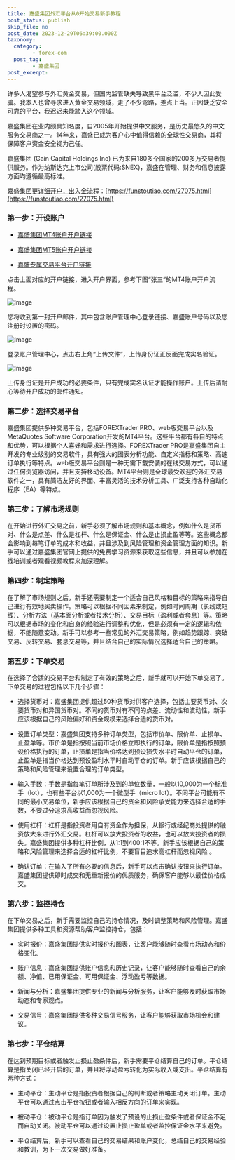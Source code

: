 ```yaml
---
title: 嘉盛集团外汇平台从0开始交易新手教程
post_status: publish
skip_file: no
post_date: 2023-12-29T06:39:00.000Z
taxonomy:
  category:
        - forex-com
  post_tag:
        - 嘉盛集团
post_excerpt: 
---
```

许多人渴望参与外汇黄金交易，但国内监管缺失导致黑平台泛滥，不少人因此受骗。我本人也曾寻求进入黄金交易领域，走了不少弯路，差点上当。正因缺乏安全可靠的平台，我迟迟未能踏入这个领域。

嘉盛集团在业内颇具知名度，自2005年开始提供中文服务，是历史最悠久的中文服务交易商之一。14年来，嘉盛已成为客户心中值得信赖的全球性交易商，其将保障客户资金安全视为己任。

嘉盛集团 (Gain Capital Holdings Inc) 已为来自180多个国家的200多万交易者提供服务。作为纳斯达克上市公司(股票代码:SNEX)，嘉盛在管理、财务和信息披露方面均遵循最高标准。

[嘉盛集团更详细开户，出入金流程](https://funstoutiao.com/27075.html)：[https://funstoutiao.com/27075.html](https://funstoutiao.com/27075.html)

### 第一步：开设账户

* [嘉盛集团MT4账户开户链接](https://s.ssgg.net/jsmt4)

* [嘉盛集团MT5账户开户链接](https://s.ssgg.net/jsmt5)

* [嘉盛专属交易平台开户链接](https://s.ssgg.net/js)

点击上面对应的开户链接，进入开户界面，参考下图“张三”的MT4账户开户流程。

![Image](https://prod-files-secure.s3.us-west-2.amazonaws.com/39ed1227-6d7d-4570-be36-9ccd4a2c4241/7a167aea-686b-400d-af59-4e18eb607a40/640.png?X-Amz-Algorithm=AWS4-HMAC-SHA256&X-Amz-Content-Sha256=UNSIGNED-PAYLOAD&X-Amz-Credential=ASIAZI2LB4663UONOEKI%2F20250914%2Fus-west-2%2Fs3%2Faws4_request&X-Amz-Date=20250914T041308Z&X-Amz-Expires=3600&X-Amz-Security-Token=IQoJb3JpZ2luX2VjENz%2F%2F%2F%2F%2F%2F%2F%2F%2F%2FwEaCXVzLXdlc3QtMiJGMEQCICiakcBvkl4fIAOTAB2fTY3a18WLn2C772ynp7qBKlmvAiBYgIa34GM26LFY%2FrGTUQO3cDapZ1HzGIH6jOo7bhVOqCr%2FAwhVEAAaDDYzNzQyMzE4MzgwNSIMqZ%2B%2FLIxT%2BRefjLzAKtwDwGdJdmIhZCAqOs0HAuhi%2BbnXeF%2F3eZ2ZoWCKXMEhcDyKnkJL0gyitfoV2agJwaYM0MN8v0LX9S61fi91zwpwHbukzk0l6vGwMzPpwQ%2Fpoh%2FUjUWKWSBV30wYjIPwj7ujoceWm6G2UOHenWIcTJlg3ArSNjFB0gwhSTPLRvprM9LHN9FrFcAfJCpgMkP7nN64pob5w3fxI949i5m2%2BfVdLjT20HYChy9VNWZESLlFbuovSryaWXggVCy3At4z4jrMRL25yS8LkczYJ3TZ0vHm4lPofO7k2e4SVxD01pJjE9o7gWxDTC2USGKSKoIQHIK2hyH3aYh5E2IH2v6xcPGUaYBdZztZIABMbENfDxZi02GewrjuyQx%2BuL%2Fitil4QrWXUDiwljS%2F3JNDKr5ef0g37gvXohY3jrrjO%2F1%2FRPKhpXXsZGVX0Wj%2FJxSPABG4Lz1I%2FXmdM6vwSJiV5eAWWbVB3B5uQPDpusndwoEo%2BOeh%2FuaR4AVduvEj60voV7F%2F2l2VMnXhznWFifutNhFu02yYVW8kCkRFQfRDZ85a3HRMiNGOB%2FhbpKMlNpTDO5xFTnmvwL3RCRs5gBKZv%2FKvz68Q6%2FfumW7o32DktW%2FGojx5%2Bngp2exGPxSVlsEf4wAwrvyYxgY6pgEF0SXi41IU4yDnKPwEsnbel226kIRzCiHQrMDHXNH3G7U8DW7CZlJZ1XB0uaEbhDiBF7HkdH0f2DLzFR2DNTHC02nDT%2BUUpf3XsAk6TmZrgM18JKDWhiO4eZ0Lg0Khq9zfxXIHwDaDW17k8rkSKbF04zHdWuupF69laXLeclFufcbxe3yujHJBrAXddEZOL6Q%2BlWsrPvcOMcSR3uRapd90JHSje%2BHo&X-Amz-Signature=8400d756be6555e0cc99cacc3d452e92bf05c68f11f8a502ae721f9531e665fe&X-Amz-SignedHeaders=host&x-amz-checksum-mode=ENABLED&x-id=GetObject)

您将收到第一封开户邮件，其中包含账户管理中心登录链接、嘉盛账户号码以及您注册时设置的密码。

![Image](https://prod-files-secure.s3.us-west-2.amazonaws.com/39ed1227-6d7d-4570-be36-9ccd4a2c4241/eaa1c6b3-2877-4284-a0e1-530e222c27fb/image.png?X-Amz-Algorithm=AWS4-HMAC-SHA256&X-Amz-Content-Sha256=UNSIGNED-PAYLOAD&X-Amz-Credential=ASIAZI2LB4663UONOEKI%2F20250914%2Fus-west-2%2Fs3%2Faws4_request&X-Amz-Date=20250914T041308Z&X-Amz-Expires=3600&X-Amz-Security-Token=IQoJb3JpZ2luX2VjENz%2F%2F%2F%2F%2F%2F%2F%2F%2F%2FwEaCXVzLXdlc3QtMiJGMEQCICiakcBvkl4fIAOTAB2fTY3a18WLn2C772ynp7qBKlmvAiBYgIa34GM26LFY%2FrGTUQO3cDapZ1HzGIH6jOo7bhVOqCr%2FAwhVEAAaDDYzNzQyMzE4MzgwNSIMqZ%2B%2FLIxT%2BRefjLzAKtwDwGdJdmIhZCAqOs0HAuhi%2BbnXeF%2F3eZ2ZoWCKXMEhcDyKnkJL0gyitfoV2agJwaYM0MN8v0LX9S61fi91zwpwHbukzk0l6vGwMzPpwQ%2Fpoh%2FUjUWKWSBV30wYjIPwj7ujoceWm6G2UOHenWIcTJlg3ArSNjFB0gwhSTPLRvprM9LHN9FrFcAfJCpgMkP7nN64pob5w3fxI949i5m2%2BfVdLjT20HYChy9VNWZESLlFbuovSryaWXggVCy3At4z4jrMRL25yS8LkczYJ3TZ0vHm4lPofO7k2e4SVxD01pJjE9o7gWxDTC2USGKSKoIQHIK2hyH3aYh5E2IH2v6xcPGUaYBdZztZIABMbENfDxZi02GewrjuyQx%2BuL%2Fitil4QrWXUDiwljS%2F3JNDKr5ef0g37gvXohY3jrrjO%2F1%2FRPKhpXXsZGVX0Wj%2FJxSPABG4Lz1I%2FXmdM6vwSJiV5eAWWbVB3B5uQPDpusndwoEo%2BOeh%2FuaR4AVduvEj60voV7F%2F2l2VMnXhznWFifutNhFu02yYVW8kCkRFQfRDZ85a3HRMiNGOB%2FhbpKMlNpTDO5xFTnmvwL3RCRs5gBKZv%2FKvz68Q6%2FfumW7o32DktW%2FGojx5%2Bngp2exGPxSVlsEf4wAwrvyYxgY6pgEF0SXi41IU4yDnKPwEsnbel226kIRzCiHQrMDHXNH3G7U8DW7CZlJZ1XB0uaEbhDiBF7HkdH0f2DLzFR2DNTHC02nDT%2BUUpf3XsAk6TmZrgM18JKDWhiO4eZ0Lg0Khq9zfxXIHwDaDW17k8rkSKbF04zHdWuupF69laXLeclFufcbxe3yujHJBrAXddEZOL6Q%2BlWsrPvcOMcSR3uRapd90JHSje%2BHo&X-Amz-Signature=589903051c494430f5a42e1ddf2416982f38c1bdae8a1a3e2c360da79c1b9907&X-Amz-SignedHeaders=host&x-amz-checksum-mode=ENABLED&x-id=GetObject)

登录账户管理中心，点击右上角“上传文件”，上传身份证正反面完成实名验证。

![Image](https://prod-files-secure.s3.us-west-2.amazonaws.com/39ed1227-6d7d-4570-be36-9ccd4a2c4241/54090639-09fc-46b4-a135-e0289f707147/image.png?X-Amz-Algorithm=AWS4-HMAC-SHA256&X-Amz-Content-Sha256=UNSIGNED-PAYLOAD&X-Amz-Credential=ASIAZI2LB4663UONOEKI%2F20250914%2Fus-west-2%2Fs3%2Faws4_request&X-Amz-Date=20250914T041308Z&X-Amz-Expires=3600&X-Amz-Security-Token=IQoJb3JpZ2luX2VjENz%2F%2F%2F%2F%2F%2F%2F%2F%2F%2FwEaCXVzLXdlc3QtMiJGMEQCICiakcBvkl4fIAOTAB2fTY3a18WLn2C772ynp7qBKlmvAiBYgIa34GM26LFY%2FrGTUQO3cDapZ1HzGIH6jOo7bhVOqCr%2FAwhVEAAaDDYzNzQyMzE4MzgwNSIMqZ%2B%2FLIxT%2BRefjLzAKtwDwGdJdmIhZCAqOs0HAuhi%2BbnXeF%2F3eZ2ZoWCKXMEhcDyKnkJL0gyitfoV2agJwaYM0MN8v0LX9S61fi91zwpwHbukzk0l6vGwMzPpwQ%2Fpoh%2FUjUWKWSBV30wYjIPwj7ujoceWm6G2UOHenWIcTJlg3ArSNjFB0gwhSTPLRvprM9LHN9FrFcAfJCpgMkP7nN64pob5w3fxI949i5m2%2BfVdLjT20HYChy9VNWZESLlFbuovSryaWXggVCy3At4z4jrMRL25yS8LkczYJ3TZ0vHm4lPofO7k2e4SVxD01pJjE9o7gWxDTC2USGKSKoIQHIK2hyH3aYh5E2IH2v6xcPGUaYBdZztZIABMbENfDxZi02GewrjuyQx%2BuL%2Fitil4QrWXUDiwljS%2F3JNDKr5ef0g37gvXohY3jrrjO%2F1%2FRPKhpXXsZGVX0Wj%2FJxSPABG4Lz1I%2FXmdM6vwSJiV5eAWWbVB3B5uQPDpusndwoEo%2BOeh%2FuaR4AVduvEj60voV7F%2F2l2VMnXhznWFifutNhFu02yYVW8kCkRFQfRDZ85a3HRMiNGOB%2FhbpKMlNpTDO5xFTnmvwL3RCRs5gBKZv%2FKvz68Q6%2FfumW7o32DktW%2FGojx5%2Bngp2exGPxSVlsEf4wAwrvyYxgY6pgEF0SXi41IU4yDnKPwEsnbel226kIRzCiHQrMDHXNH3G7U8DW7CZlJZ1XB0uaEbhDiBF7HkdH0f2DLzFR2DNTHC02nDT%2BUUpf3XsAk6TmZrgM18JKDWhiO4eZ0Lg0Khq9zfxXIHwDaDW17k8rkSKbF04zHdWuupF69laXLeclFufcbxe3yujHJBrAXddEZOL6Q%2BlWsrPvcOMcSR3uRapd90JHSje%2BHo&X-Amz-Signature=a412fa684b0f2e1f10302b382ef7416644eacf14ccf4fd2610e2802b147ccc5a&X-Amz-SignedHeaders=host&x-amz-checksum-mode=ENABLED&x-id=GetObject)

上传身份证是开户成功的必要条件，只有完成实名认证才能操作账户。上传后请耐心等待开户成功的邮件通知。

### 第二步：选择交易平台

嘉盛集团提供多种交易平台，包括FOREXTrader PRO、web版交易平台以及MetaQuotes Software Corporation开发的MT4平台。这些平台都有各自的特点和优势，可以根据个人喜好和需求进行选择。FOREXTrader PRO是嘉盛集团自主开发的专业级别的交易软件，具有强大的图表分析功能、自定义指标和策略、高速订单执行等特点。web版交易平台则是一种无需下载安装的在线交易方式，可以通过任何浏览器访问，并且支持移动设备。MT4平台则是全球最受欢迎的外汇交易软件之一，具有简洁友好的界面、丰富灵活的技术分析工具、广泛支持各种自动化程序（EA）等特点。

### 第三步：了解市场规则

在开始进行外汇交易之前，新手必须了解市场规则和基本概念，例如什么是货币对、什么是点差、什么是杠杆、什么是保证金、什么是止损止盈等等。这些概念都会影响到每笔订单的成本和收益，并且涉及到风险管理和资金管理方面的知识。新手可以通过嘉盛集团官网上提供的免费学习资源来获取这些信息，并且可以参加在线培训或者观看视频教程来加深理解。

### 第四步：制定策略

在了解了市场规则之后，新手还需要制定一个适合自己风格和目标的策略来指导自己进行有效地买卖操作。策略可以根据不同因素来制定，例如时间周期（长线或短线）、分析方法（基本面分析或者技术分析）、交易目标（盈利或者套息）等。策略可以根据市场的变化和自身的经验进行调整和优化，但是必须有一定的逻辑和依据，不能随意变动。新手可以参考一些常见的外汇交易策略，例如趋势跟踪、突破交易、反转交易、套息交易等，并且结合自己的实际情况选择适合自己的策略。

### 第五步：下单交易

在选择了合适的交易平台和制定了有效的策略之后，新手就可以开始下单交易了。下单交易的过程包括以下几个步骤：

* 选择货币对：嘉盛集团提供超过50种货币对供客户选择，包括主要货币对、次要货币对和异国货币对。不同的货币对有不同的点差、流动性和波动性，新手应该根据自己的风险偏好和资金规模来选择合适的货币对。

* 设置订单类型：嘉盛集团支持多种订单类型，包括市价单、限价单、止损单、止盈单等。市价单是指按照当前市场价格立即执行的订单，限价单是指按照预设价格执行的订单，止损单是指当价格达到预设损失水平时自动平仓的订单，止盈单是指当价格达到预设盈利水平时自动平仓的订单。新手应该根据自己的策略和风险管理来设置合理的订单类型。

* 输入手数：手数是指每笔订单所涉及到的单位数量，一般以10,000为一个标准手（lot），也有些平台以1,000为一个微型手（micro lot）。不同平台可能有不同的最小交易单位，新手应该根据自己的资金和风险承受能力来选择合适的手数，不要过分追求高收益而忽视风险。

* 使用杠杆：杠杆是指投资者用自有资金作为担保，从银行或经纪商处提供的融资放大来进行外汇交易。杠杆可以放大投资者的收益，也可以放大投资者的损失。嘉盛集团提供多种杠杆比例，从1:1到400:1不等。新手应该根据自己的策略和风险管理来选择合适的杠杆比例，不要盲目追求高杠杆而忽视风险 。

* 确认订单：在输入了所有必要的信息后，新手可以点击确认按钮来执行订单。嘉盛集团提供即时成交和无重新报价的优质服务，确保客户能够以最佳价格成交。

### 第六步：监控持仓

在下单交易之后，新手需要监控自己的持仓情况，及时调整策略和风险管理。嘉盛集团提供多种工具和资源帮助客户监控持仓，包括：

* 实时报价：嘉盛集团提供实时报价和图表，让客户能够随时查看市场动态和价格变化。

* 账户信息：嘉盛集团提供账户信息和历史记录，让客户能够随时查看自己的余额、净值、已用保证金、可用保证金、浮动盈亏等数据。

* 新闻与分析：嘉盛集团提供专业的新闻与分析服务，让客户能够及时获取市场动态和专家观点。

* 交易信号：嘉盛集团提供多种交易信号服务，让客户能够获取市场机会和建议。

### 第七步：平仓结算

在达到预期目标或者触发止损止盈条件后，新手需要平仓结算自己的订单。平仓结算是指关闭已经开启的订单，并且将浮动盈亏转化为实际收入或支出。平仓结算有两种方式：

* 主动平仓：主动平仓是指投资者根据自己的判断或者策略主动关闭订单。主动平仓可以通过点击平仓按钮或者输入相反方向的订单来实现。

* 被动平仓：被动平仓是指订单因为触发了预设的止损止盈条件或者保证金不足而自动关闭。被动平仓可以通过设置止损止盈单或者监控保证金水平来避免。

* 平仓结算后，新手可以查看自己的交易结果和账户变化，总结自己的交易经验和教训，为下一次交易做好准备。